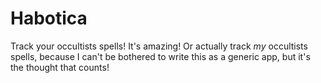 # Habotica
Track your occultists spells! It's amazing! Or actually track _my_ occultists spells, because I can't be bothered to write this as a generic app, but it's the thought that counts!

